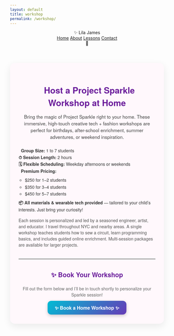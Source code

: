 ```yaml
---
layout: default
title: workshop
permalink: /workshop/
---
```

<html lang="en">
<head>
  <meta charset="UTF-8" />
  <meta name="viewport" content="width=device-width, initial-scale=1.0" />
  <title>✨ Project Sparkle ✨</title>
  <link href="{{ '/assets/css/styles.css' | relative_url }}" rel="stylesheet" />
</head>

<body class="cats">

  <!-- Main Header -->
<header class="navbar">
  <div class="logo">✨ Lila James</div>
  <nav id="nav-links" class="nav-links">
    <a href="/sparkle_workshop/">Home</a>
    <a href="/sparkle_workshop/about/">About</a>
    <a href="/sparkle_workshop/lessons/">Lessons</a>
    <a href="/sparkle_workshop/contact/">Contact</a>
  </nav>
  <div class="hamburger" onclick="toggleMenu()">🍔</div>
</header>

<section class="step" style="margin-top: 3em; max-width: 800px; margin-left: auto; margin-right: auto; padding: 2em; background: #fff8fc; border-radius: 16px; box-shadow: 0 8px 24px rgba(0,0,0,0.08); font-family: 'Helvetica Neue', sans-serif;">

  <h2 style="text-align: center; font-size: 2em; color: #6a1b9a; margin-bottom: 0.5em;">🏡 Host a Project Sparkle Workshop at Home</h2>

  <p style="text-align: center; font-size: 1.1em; color: #444; max-width: 620px; margin: 0 auto 1.5em;">
    Bring the magic of Project Sparkle right to your home. These immersive, high-touch creative tech + fashion workshops are perfect for birthdays, after-school enrichment, summer adventures, or weekend inspiration.
  </p>

  <ul style="list-style: none; padding: 0; font-size: 1em; color: #333; line-height: 1.6;">
    <li><strong>👥 Group Size:</strong> 1 to 7 students</li>
    <li><strong>⏱ Session Length:</strong> 2 hours</li>
    <li><strong>🗓 Flexible Scheduling:</strong> Weekday afternoons or weekends</li>
    <li><strong>💎 Premium Pricing:</strong>
      <ul style="margin-top: 0.5em; margin-bottom: 0.5em; padding-left: 1.5em;">
        <li>$250 for 1–2 students</li>
        <li>$350 for 3–4 students</li>
        <li>$450 for 5–7 students</li>
      </ul>
    </li>
    <li><strong>📦 All materials & wearable tech provided</strong> — tailored to your child’s interests. Just bring your curiosity!</li>
  </ul>

  <p style="margin-top: 1em; font-size: 1em; color: #555;">
    Each session is personalized and led by a seasoned engineer, artist, and educator. I travel throughout NYC and nearby areas. A single workshop teaches students how to sew a circuit, learn programming basics, and includes guided online enrichment. Multi-session packages are available for larger projects.
  </p>

  <hr style="margin: 2.5em 0; border: none; border-top: 1px solid #eee;">

  <h3 style="text-align: center; font-size: 1.5em; color: #6a1b9a;">✨ Book Your Workshop</h3>
  <p style="text-align: center; font-size: 1em; color: #666;">
    Fill out the form below and I’ll be in touch shortly to personalize your Sparkle session!
  </p>

  <p style="text-align: center; margin-top: 1.5em;">
    <a href="mailto:lilaresearch@gmail.com?subject=Project%20Sparkle%20Workshop%20Inquiry&body=Hi%20Lila%2C%0AI%27m%20interested%20in%20booking%20a%20Project%20Sparkle%20workshop%20at%20home.%20Here%20are%20some%20details%3A%0A%0A-%20Preferred%20date(s)%3A%0A-%20Number%20of%20students%3A%0A-%20Location%3A%0A-%20Any%20special%20interests%20or%20project%20ideas%3A%0A%0AThanks%21"
       style="background: linear-gradient(135deg, #00bcd4, #673ab7); color: white; padding: 0.75em 1.5em; border-radius: 12px; text-decoration: none; font-weight: bold; font-size: 1.1em; box-shadow: 0 4px 12px rgba(0, 0, 0, 0.2); transition: transform 0.2s ease-in-out;">
      ✨ Book a Home Workshop ✨
    </a>
  </p>
</section>


<script src="{{ site.baseurl }}/assets/js/cats.js"></script>
<script src="{{ site.baseurl }}/assets/js/mouse.js"></script>
<script src="{{ site.baseurl }}/assets/js/confetti.js"></script>
<script src="{{ site.baseurl }}/assets/js/expandEffect.js"></script>

</body>
